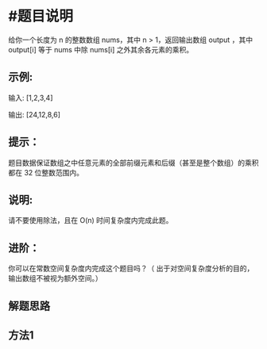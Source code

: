 #题目说明
=========

给你一个长度为 n 的整数数组 nums，其中 n > 1，返回输出数组 output ，其中 output[i] 等于 nums 中除 nums[i] 之外其余各元素的乘积。

示例:
------


输入: [1,2,3,4]

输出: [24,12,8,6]


提示：
------

题目数据保证数组之中任意元素的全部前缀元素和后缀（甚至是整个数组）的乘积都在 32 位整数范围内。

说明: 
-----

请不要使用除法，且在 O(n) 时间复杂度内完成此题。

进阶：
------

你可以在常数空间复杂度内完成这个题目吗？（ 出于对空间复杂度分析的目的，输出数组不被视为额外空间。）

解题思路
--------

方法1
-------

